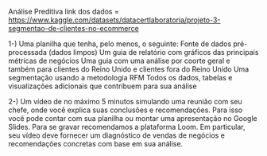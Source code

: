 Análise Preditiva
link dos dados = https://www.kaggle.com/datasets/datacertlaboratoria/projeto-3-segmentao-de-clientes-no-ecommerce 

1-) Uma planilha que tenha, pelo menos, o seguinte: Fonte de dados pré-processada (dados limpos) Um guia de relatório com gráficos das 
principais métricas de negócios Uma guia com uma análise por coorte geral e também para clientes do Reino Unido e clientes fora 
do Reino Unido Uma segmentação usando a metodologia RFM Todos os dados, tabelas e visualizações adicionais que contribuem para 
sua análise

2-) Um vídeo de no máximo 5 minutos simulando uma reunião com seu chefe, onde você explica suas conclusões e recomendações. 
Para isso você pode contar com sua planilha ou montar uma apresentação no Google Slides. Para se gravar recomendamos a 
plataforma Loom. Em particular, seu vídeo deve fornecer um diagnóstico de vendas de negócios e recomendações concretas com base 
em sua análise.
